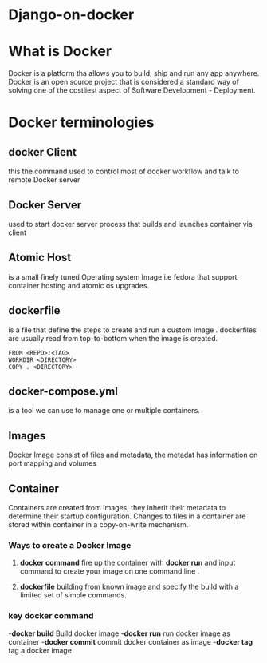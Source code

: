 # Django-on-docker

# What is Docker
Docker is a platform tha allows you to build, ship and run  any app anywhere.
Docker is an open source project that is considered a standard way of solving one of the costliest aspect of Software Development - Deployment.

# Docker terminologies

## docker  Client 
this the command used to control most of docker workflow and talk to remote  Docker server

## Docker Server
used to start docker server process that builds and launches container via client

## Atomic Host
is a small finely tuned Operating system Image i.e fedora that support container hosting and atomic os upgrades.


## dockerfile
is a file that define the steps to create and run a custom Image .
dockerfiles are usually read from top-to-bottom when the image is created.
```
FROM <REPO>:<TAG>
WORKDIR <DIRECTORY>
COPY . <DIRECTORY>
```

## docker-compose.yml
is a tool we can use to manage one or multiple containers.

## Images
Docker Image consist of files and metadata, the metadat has information on port mapping and volumes

## Container
Containers are created from Images, they inherit their metadata to determine their startup configuration.
Changes to files in a container  are stored  within container in a copy-on-write mechanism.

### Ways to create a Docker Image
1.  **docker command** fire up the container with **docker run**  and input command to create your image on one command line .

2. **dockerfile** building from known image and specify the build with a limited set of simple commands.

### key docker command
-**docker build** Build docker image
-**docker run** run docker image as container
-**docker commit** commit docker container as image
-**docker tag** tag a docker image